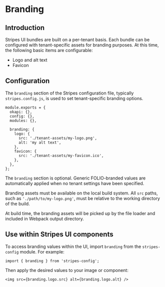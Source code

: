 # Branding

## Introduction

Stripes UI bundles are built on a per-tenant basis.
Each bundle can be configured with tenant-specific assets for branding purposes.  At this time, the following basic items are configurable:

* Logo and alt text
* Favicon


## Configuration

The `branding` section of the Stripes configuration file, typically `stripes.config.js`, is used to set tenant-specific branding options.

```
module.exports = {
  okapi: {},
  config: {},
  modules: {},
  
  branding: {
    logo: {
      src: './tenant-assets/my-logo.png',
      alt: 'my alt text',
    },
    favicon: {
      src: './tenant-assets/my-favicon.ico',
    },
  },
};
```

The `branding` section is optional.  Generic FOLIO-branded values are automatically applied when no tenant settings have been specified.

Branding assets must be available on the local build system.  All `src` paths, such as `'./path/to/my-logo.png'`, must be relative to the working directory of the build.

At build time, the branding assets will be picked up by the file loader and included in Webpack output directory.


## Use within Stripes UI components

To access branding values within the UI, import `branding` from the `stripes-config` module.  For example:

```
import { branding } from 'stripes-config';
```

Then apply the desired values to your image or component:
```
<img src={branding.logo.src} alt={branding.logo.alt} />
```
